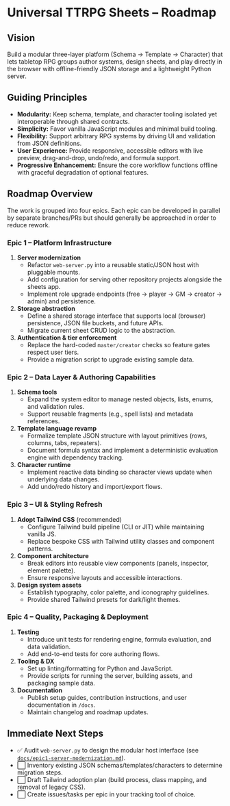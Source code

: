 # Universal TTRPG Sheets – Roadmap

## Vision
Build a modular three-layer platform (Schema → Template → Character) that lets tabletop RPG groups author systems, design sheets, and play directly in the browser with offline-friendly JSON storage and a lightweight Python server.

## Guiding Principles
- **Modularity:** Keep schema, template, and character tooling isolated yet interoperable through shared contracts.
- **Simplicity:** Favor vanilla JavaScript modules and minimal build tooling.
- **Flexibility:** Support arbitrary RPG systems by driving UI and validation from JSON definitions.
- **User Experience:** Provide responsive, accessible editors with live preview, drag-and-drop, undo/redo, and formula support.
- **Progressive Enhancement:** Ensure the core workflow functions offline with graceful degradation of optional features.

## Roadmap Overview
The work is grouped into four epics. Each epic can be developed in parallel by separate branches/PRs but should generally be approached in order to reduce rework.

### Epic 1 – Platform Infrastructure
1. **Server modernization**
   - Refactor `web-server.py` into a reusable static/JSON host with pluggable mounts.
   - Add configuration for serving other repository projects alongside the sheets app.
   - Implement role upgrade endpoints (free → player → GM → creator → admin) and persistence.
2. **Storage abstraction**
   - Define a shared storage interface that supports local (browser) persistence, JSON file buckets, and future APIs.
   - Migrate current sheet CRUD logic to the abstraction.
3. **Authentication & tier enforcement**
   - Replace the hard-coded `master/creator` checks so feature gates respect user tiers.
   - Provide a migration script to upgrade existing sample data.

### Epic 2 – Data Layer & Authoring Capabilities
1. **Schema tools**
   - Expand the system editor to manage nested objects, lists, enums, and validation rules.
   - Support reusable fragments (e.g., spell lists) and metadata references.
2. **Template language revamp**
   - Formalize template JSON structure with layout primitives (rows, columns, tabs, repeaters).
   - Document formula syntax and implement a deterministic evaluation engine with dependency tracking.
3. **Character runtime**
   - Implement reactive data binding so character views update when underlying data changes.
   - Add undo/redo history and import/export flows.

### Epic 3 – UI & Styling Refresh
1. **Adopt Tailwind CSS** (recommended)
   - Configure Tailwind build pipeline (CLI or JIT) while maintaining vanilla JS.
   - Replace bespoke CSS with Tailwind utility classes and component patterns.
2. **Component architecture**
   - Break editors into reusable view components (panels, inspector, element palette).
   - Ensure responsive layouts and accessible interactions.
3. **Design system assets**
   - Establish typography, color palette, and iconography guidelines.
   - Provide shared Tailwind presets for dark/light themes.

### Epic 4 – Quality, Packaging & Deployment
1. **Testing**
   - Introduce unit tests for rendering engine, formula evaluation, and data validation.
   - Add end-to-end tests for core authoring flows.
2. **Tooling & DX**
   - Set up linting/formatting for Python and JavaScript.
   - Provide scripts for running the server, building assets, and packaging sample data.
3. **Documentation**
   - Publish setup guides, contribution instructions, and user documentation in `/docs`.
   - Maintain changelog and roadmap updates.

## Immediate Next Steps
- ✅ Audit `web-server.py` to design the modular host interface (see [`docs/epic1-server-modernization.md`](docs/epic1-server-modernization.md)).
- ⬜ Inventory existing JSON schemas/templates/characters to determine migration steps.
- ⬜ Draft Tailwind adoption plan (build process, class mapping, and removal of legacy CSS).
- ⬜ Create issues/tasks per epic in your tracking tool of choice.

